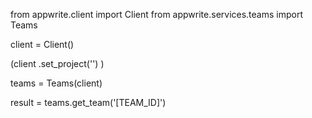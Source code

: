 from appwrite.client import Client
from appwrite.services.teams import Teams

client = Client()

(client
  .set_project('')
)

teams = Teams(client)

result = teams.get_team('[TEAM_ID]')
